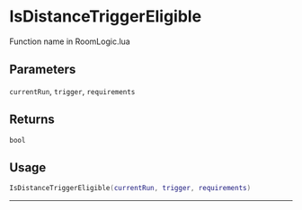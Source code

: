 # IsDistanceTriggerEligible
Function name in RoomLogic.lua
## Parameters
`currentRun`, `trigger`, `requirements`
## Returns
`bool`
## Usage
```lua
IsDistanceTriggerEligible(currentRun, trigger, requirements)
```
---

